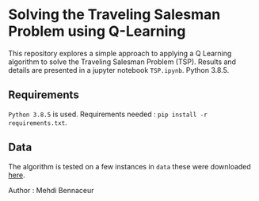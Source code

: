 # Solving the Traveling Salesman Problem using Q-Learning


This repository explores a simple approach to applying a Q Learning algorithm to solve the 
Traveling Salesman Problem (TSP). Results and details are presented in a jupyter notebook `TSP.ipynb`.
Python 3.8.5.


## Requirements

`Python 3.8.5` is used. Requirements needed : `pip install -r requirements.txt`.

## Data

The algorithm is tested on a few instances in `data` these were downloaded [here](https://people.sc.fsu.edu/~jburkardt/datasets/tsp/tsp.html).


Author : Mehdi Bennaceur
